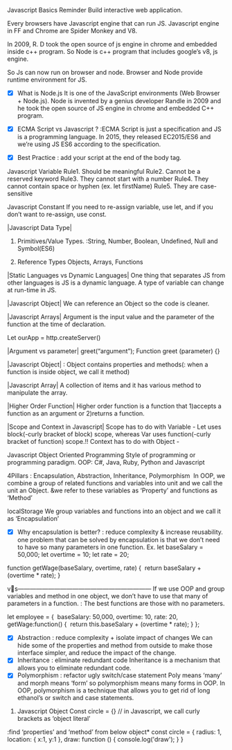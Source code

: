 Javascript Basics Reminder
Build interactive web application.

Every browsers have Javascript engine that can run JS. Javascript engine in FF and Chrome are Spider Monkey and V8.  

In 2009, R. D took the open source of js engine in chrome and embedded inside c++ program. So Node is c++ program that includes google’s v8, js engine.

So Js can now run on browser and node. Browser and Node provide runtime environment for JS.

- [x] What is Node.js It is one of the JavaScript environments (Web Browser + Node.js). Node is invented by a genius developer Randle in 2009 and he took the open source of JS engine in chrome and embedded C++ program.

- [x] ECMA Script vs Javascript ?
:ECMA Script is just a specification and JS is a programming language.
In 2015, they released EC2015/ES6 and we’re using JS ES6 according to the specification.

- [x] Best Practice : add your script at the end of the body tag.

Javascript Variable
Rule1. Should be meaningful
Rule2. Cannot be a reserved keyword
Rule3. They cannot start with a number
Rule4. They cannot contain space or hyphen (ex. let firstName)
Rule5. They are case-sensitive
 
Javascript Constant
If you need to re-assign variable, use let, and if you don’t want to re-assign, use const.


|Javascript Data Type|
1. Primitives/Value Types.
:String, Number, Boolean, Undefined, Null and Symbol(ES6)

2. Reference Types
Objects, Arrays, Functions

|Static Languages vs Dynamic Languages|
One thing that separates JS from other languages is JS is a dynamic language. A type of variable can change at run-time in JS.

|Javascript Object|
We can reference an Object so the code is cleaner.

|Javascript Arrays|
Argument is the input value and the parameter of the function at the time of declaration.


Let ourApp = http.createServer()

|Argument vs parameter|
greet(“argument”);
Function greet (parameter) {}

|Javascript Object|
: Object contains properties and methods(: when a function is inside object, we call it method)


|Javascript Array|
A collection of items and it has various method to manipulate the array.


|Higher Order Function|
Higher order function is a function that 1)accepts a function as an argument or 2)returns a function.


|Scope and Context in Javascript|
Scope has to do with Variable - Let uses block(-curly bracket of block) scope, whereas Var uses function(-curly bracket of function) scope.!!
Context has to do with Object - 


Javascript Object Oriented Programming
Style of programming or programming paradigm.
OOP: C#, Java, Ruby, Python and Javascript 

4Pillars : Encapsulation, Abstraction, Inheritance, Polymorphism
 In OOP, we combine a group of related functions and variables into unit and we call the unit an Object. &we refer to these variables as ‘Property’ and functions as ‘Method’

localStorage
We group variables and functions into an object and we call it as ‘Encapsulation’

- [x] Why encapsulation is better? : reduce complexity & increase reusability.
one problem that can be solved by encapsulation is that we don’t need to have so many parameters in one function. 
Ex. 
let baseSalary = 50,000;
let overtime = 10;
let rate = 20;

function getWage(baseSalary, overtime, rate) {    return baseSalary + (overtime * rate);
}

vs——————————————————————
If we use OOP and group variables and method in one object, we don’t have to use that many of parameters in a function.
: The best functions are those with no parameters.

let employee = {   baseSalary: 50,000,
  overtime: 10,
  rate: 20,
   getWage:function() {    return this.baseSalary + (overtime * rate);
 }
};

- [x] Abstraction : reduce complexity + isolate impact of changes
We can hide some of the properties and method from outside to make those interface simpler, and reduce the impact of the change.
- [x] Inheritance : eliminate redundant code
Inheritance is a mechanism that allows you to eliminate redundant code.
- [x] Polymorphism : refactor ugly switch/case statement
Poly means ‘many’ and morph means ‘form’ so polymorphism means many forms in OOP. In OOP, polymorphism is a technique that allows you to get rid of long ethanol’s or switch and case statements.

1. Javascript Object
Const circle = {} // in Javascript, we call curly brackets as ‘object literal’

:find ‘properties’ and ‘method’ from below object*
const circle = {
    radius: 1,
    location: {
        x:1,
        y:1
    },
    draw: function () {
        console.log('draw');
    }
}














